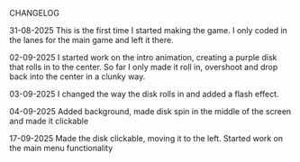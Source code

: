CHANGELOG

31-08-2025
This is the first time I started making the game. I only coded in the lanes for the main game and left it there.

02-09-2025
I started work on the intro animation, creating a purple disk that rolls in to the center. So far I only made it roll in, overshoot and drop back into the center in a clunky way.

03-09-2025
I changed the way the disk rolls in and added a flash effect.

04-09-2025
Added background, made disk spin in the middle of the screen and made it clickable

17-09-2025
Made the disk clickable, moving it to the left. Started work on the main menu functionality
